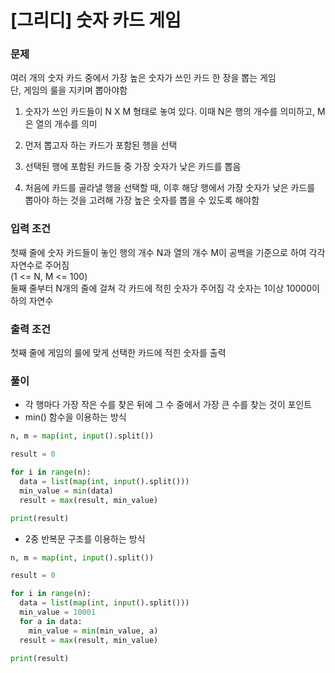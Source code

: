 # [그리디] 숫자 카드 게임

### **문제**

여러 개의 숫자 카드 중에서 가장 높은 숫자가 쓰인 카드 한 장을 뽑는 게임  
단, 게임의 룰을 지키며 뽑아야함

1. 숫자가 쓰인 카드들이 N X M 형태로 놓여 있다. 이때 N은 행의 개수를 의미하고, M은 열의 개수를 의미

2. 먼저 뽑고자 하는 카드가 포함된 행을 선택

3. 선택된 행에 포함된 카드들 중 가장 숫자가 낮은 카드를 뽑음

4. 처음에 카드를 골라낼 행을 선택할 때, 이후 해당 행에서 가장 숫자가 낮은 카드를 뽑아야 하는 것을 고려해 가장 높은 숫자를 뽑을 수 있도록 해야함

### **입력 조건**

첫째 줄에 숫자 카드들이 놓인 행의 개수 N과 열의 개수 M이 공백을 기준으로 하여 각각 자연수로 주어짐  
(1 <= N, M <= 100)  
둘째 줄부터 N개의 줄에 걸쳐 각 카드에 적힌 숫자가 주어짐 각 숫자는 1이상 10000이하의 자연수

### **출력 조건**

첫째 줄에 게임의 룰에 맞게 선택한 카드에 적힌 숫자를 출력

### 풀이

- 각 행마다 가장 작은 수를 찾은 뒤에 그 수 중에서 가장 큰 수를 찾는 것이 포인트
- min() 함수을 이용하는 방식

```python
n, m = map(int, input().split())

result = 0

for i in range(n):
  data = list(map(int, input().split()))
  min_value = min(data)
  result = max(result, min_value)

print(result)
```

- 2중 반복문 구조를 이용하는 방식

```python
n, m = map(int, input().split())

result = 0

for i in range(n):
  data = list(map(int, input().split()))
  min_value = 10001
  for a in data:
    min_value = min(min_value, a)
  result = max(result, min_value)

print(result)
```
